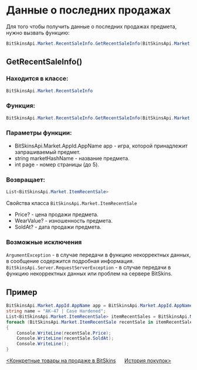 ﻿# Данные о последних продажах

Для того чтобы получить данные о последних продажах предмета, нужно вызвать функцию:

```csharp
BitSkinsApi.Market.RecentSaleInfo.GetRecentSaleInfo(BitSkinsApi.Market.AppId.AppName app, string marketHashName, int page);
```

## GetRecentSaleInfo()

### Находится в классе:

```csharp
BitSkinsApi.Market.RecentSaleInfo
```

### Функция:

```csharp
BitSkinsApi.Market.RecentSaleInfo.GetRecentSaleInfo(BitSkinsApi.Market.AppId.AppName app, string marketHashName, int page);
```

### Параметры функции:

* BitSkinsApi.Market.AppId.AppName app - игра, которой принадлежит запрашиваемый предмет.
* string marketHashName - название предмета.
* int page - номер страницы (до 5).

### Возвращает:

```csharp
List<BitSkinsApi.Market.ItemRecentSale>
```

Свойства класса ```BitSkinsApi.Market.ItemRecentSale```
* Price? - цена продажи предмета.
* WearValue? - изношенность предмета.
* SoldAt? - дата продажи предмета.

### Возможные исключения
```ArgumentException``` - в случае передачи в функцию некорректных данных, в сообщение содержится подробная информация.
\
```BitSkinsApi.Server.RequestServerException``` - в случае передачи в функцию некорректных данных или проблем на сервере BitSkins.

## Пример

```csharp
BitSkinsApi.Market.AppId.AppName app = BitSkinsApi.Market.AppId.AppName.CounterStrikGlobalOffensive;
string name = "AK-47 | Case Hardened";
List<BitSkinsApi.Market.ItemRecentSale> itemRecentSales = BitSkinsApi.Market.RecentSaleInfo.GetRecentSaleInfo(app, name, 1);
foreach (BitSkinsApi.Market.ItemRecentSale recentSale in itemRecentSales)
{
    Console.WriteLine(recentSale.Price);
    Console.WriteLine(recentSale.SoldAt);
    Console.WriteLine();
}
```

[<Конкретные товары на продаже в BitSkins](https://github.com/dmitrydnl/BitSkinsApi/blob/master/docs/ru/market/specific_items_on_sale.md) &nbsp;&nbsp;&nbsp;&nbsp; [История покупок>](https://github.com/dmitrydnl/BitSkinsApi/blob/master/docs/ru/market/buy_history.md)